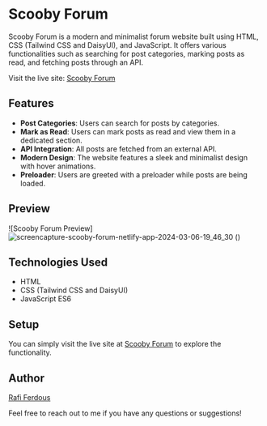 # Scooby Forum

Scooby Forum is a modern and minimalist forum website built using HTML, CSS (Tailwind CSS and DaisyUI), and JavaScript. It offers various functionalities such as searching for post categories, marking posts as read, and fetching posts through an API. 

Visit the live site: [Scooby Forum](https://scooby-forum.netlify.app/)

## Features

- **Post Categories**: Users can search for posts by categories.
- **Mark as Read**: Users can mark posts as read and view them in a dedicated section.
- **API Integration**: All posts are fetched from an external API.
- **Modern Design**: The website features a sleek and minimalist design with hover animations.
- **Preloader**: Users are greeted with a preloader while posts are being loaded.

## Preview

![Scooby Forum Preview]![screencapture-scooby-forum-netlify-app-2024-03-06-19_46_30](https://github.com/rafiferdos/scooby/assets/76879162/62fe8f44-952d-482f-b206-67519e7cf44c)
()

## Technologies Used

- HTML
- CSS (Tailwind CSS and DaisyUI)
- JavaScript ES6

## Setup

You can simply visit the live site at [Scooby Forum](https://scooby-forum.netlify.app/) to explore the functionality.

## Author

[Rafi Ferdous](https://github.com/rafiferdos)

Feel free to reach out to me if you have any questions or suggestions!
